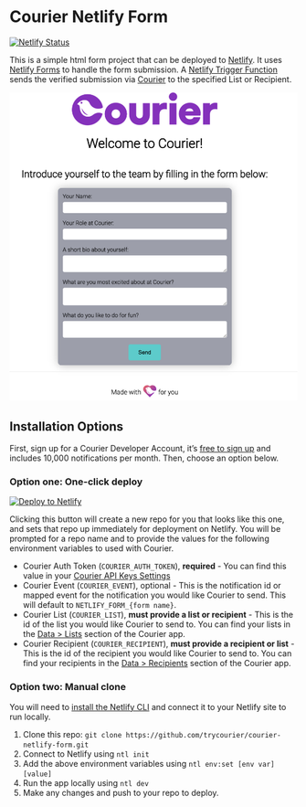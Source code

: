 # Courier Netlify Form

[![Netlify Status](https://api.netlify.com/api/v1/badges/94a7f325-841d-4ee5-bfb4-9eb5e9304791/deploy-status)](https://app.netlify.com/sites/courier-netlify-form/deploys)

This is a simple html form project that can be deployed to [Netlify](https://netlify.com). It uses [Netlify Forms](https://docs.netlify.com/forms/setup/) to handle the form submission. A [Netlify Trigger Function](https://docs.netlify.com/functions/trigger-on-events/) sends the verified submission via [Courier](https://courier.com) to the specified List or Recipient.

![Contact Form](./resources/welcome-form.png)

## Installation Options

First, sign up for a Courier Developer Account, it’s [free to sign up](https://app.courier.com/register/) and includes 10,000 notifications per month. Then, choose an option below.

### Option one: One-click deploy

[![Deploy to Netlify](https://www.netlify.com/img/deploy/button.svg)](https://app.netlify.com/start/deploy?repository=https://github.com/trycourier/courier-netlify-form)

Clicking this button will create a new repo for you that looks like this one, and sets that repo up immediately for deployment on Netlify. You will be prompted for a repo name and to provide the values for the following environment variables to used with Courier.

- Courier Auth Token (`COURIER_AUTH_TOKEN`), **required** - You can find this value in your [Courier API Keys Settings](https://app.courier.com/settings/api-keys)
- Courier Event (`COURIER_EVENT`), optional - This is the notification id or mapped event for the notification you would like Courier to send. This will default to `NETLIFY_FORM_{form name}`.
- Courier List (`COURIER_LIST`), **must provide a list or recipient** - This is the id of the list you would like Courier to send to. You can find your lists in the [Data > Lists](https://app.courier.com/data/lists) section of the Courier app.
- Courier Recipient (`COURIER_RECIPIENT`), **must provide a recipient or list** - This is the id of the recipient you would like Courier to send to. You can find your recipients in the [Data > Recipients]() section of the Courier app.

### Option two: Manual clone

You will need to [install the Netlify CLI](https://docs.netlify.com/cli/get-started/) and connect it to your Netlify site to run locally.

1. Clone this repo: `git clone https://github.com/trycourier/courier-netlify-form.git`
2. Connect to Netlify using `ntl init`
3. Add the above environment variables using `ntl env:set [env var] [value]`
4. Run the app locally using `ntl dev`
5. Make any changes and push to your repo to deploy.
